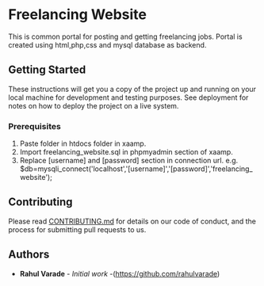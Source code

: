 # Freelancing Website

This is common portal for posting and getting freelancing jobs. Portal is created using html,php,css and mysql database as backend.

## Getting Started

These instructions will get you a copy of the project up and running on your local machine for development and testing purposes. See deployment for notes on how to deploy the project on a live system.

### Prerequisites

1. Paste folder in htdocs folder in xaamp. 
2. Import freelancing_website.sql in phpmyadmin section of xaamp.
3. Replace [username] and [password] section in connection url.
  e.g. $db=mysqli_connect('localhost','[username]','[password]','freelancing_website');


## Contributing

Please read [CONTRIBUTING.md](https://gist.github.com/PurpleBooth/b24679402957c63ec426) for details on our code of conduct, and the process for submitting pull requests to us.

## Authors

* **Rahul Varade** - *Initial work* -(https://github.com/rahulvarade)


